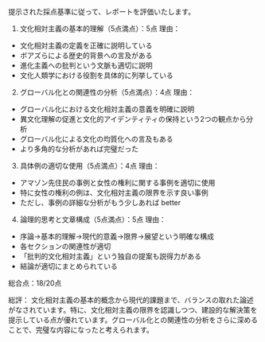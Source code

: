 提示された採点基準に従って、レポートを評価いたします。

1. 文化相対主義の基本的理解（5点満点）：5点
理由：
- 文化相対主義の定義を正確に説明している
- ボアズらによる歴史的背景への言及がある
- 進化主義への批判という文脈も適切に説明
- 文化人類学における役割を具体的に列挙している

2. グローバル化との関連性の分析（5点満点）：4点
理由：
- グローバル化における文化相対主義の意義を明確に説明
- 異文化理解の促進と文化的アイデンティティの保持という2つの観点から分析
- グローバル化による文化の均質化への言及もある
- より多角的な分析があれば完璧だった

3. 具体例の適切な使用（5点満点）：4点
理由：
- アマゾン先住民の事例と女性の権利に関する事例を適切に使用
- 特に女性の権利の例は、文化相対主義の限界を示す良い事例
- ただし、事例の詳細な分析がもう少しあれば better

4. 論理的思考と文章構成（5点満点）：5点
理由：
- 序論→基本的理解→現代的意義→限界→展望という明確な構成
- 各セクションの関連性が適切
- 「批判的文化相対主義」という独自の提案も説得力がある
- 結論が適切にまとめられている

総合点：18/20点

総評：
文化相対主義の基本的概念から現代的課題まで、バランスの取れた論述がなされています。特に、文化相対主義の限界を認識しつつ、建設的な解決策を提示している点が優れています。グローバル化との関連性の分析をさらに深めることで、完璧な内容になったと考えられます。